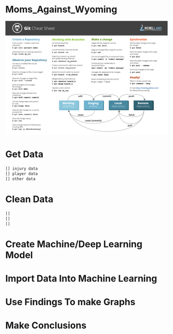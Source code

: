 # Moms_Against_Wyoming
![alt text](GitCommands.png)

# Get Data
    [] injury data
    [] player data
    [] other data

# Clean Data
    [] 
    []
    []

# Create Machine/Deep Learning Model

# Import Data Into Machine Learning

# Use Findings To make Graphs

# Make Conclusions
